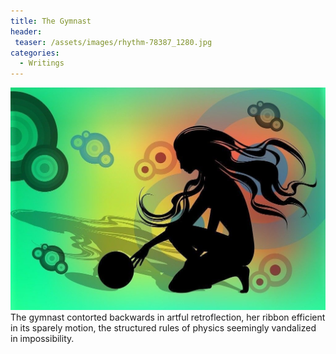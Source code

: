 ```yaml
---
title: The Gymnast
header:
 teaser: /assets/images/rhythm-78387_1280.jpg
categories:
  - Writings
---
```

<img src="/assets/images/rhythm-78387_1280.jpg">The gymnast contorted backwards in artful retroflection, her ribbon efficient in its sparely motion, the structured rules of physics seemingly vandalized in impossibility.